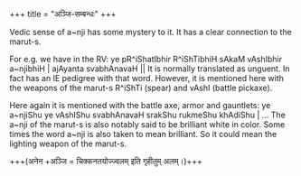 +++
title = "अञ्जि-सम्बन्धः"
+++

Vedic sense of a~nji has some mystery to it. It has a clear connection to the marut-s. 

For e.g. we have in the RV: ye pR^iShatIbhir R^iShTibhiH sAkaM vAshIbhir a~njibhiH | ajAyanta svabhAnavaH || It is normally translated as unguent. In fact has an IE pedigree with that word. However, it is mentioned here with the weapons of the marut-s R^iShTi (spear) and vAshI (battle pickaxe).

Here again it is mentioned with the battle axe, armor and gauntlets: ye a~njiShu ye vAshIShu svabhAnavaH srakShu rukmeShu khAdiShu | ... The a~nji of the marut-s is also notably said to be brilliant white in color. Some times the word a~nji is also taken to mean brilliant. So it could mean the lighting weapon of the marut-s.


+++(अनेन +अञ्जि = चिक्कनतयोज्ज्वलम् इति गृहीतुम् अलम्।)+++